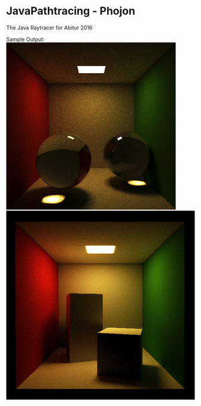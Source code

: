 # JavaPathtracing - Phojon
The Java Raytracer for Abitur 2016

Sample Output:
![Image of Refractions and reflections](two_balls.png)
![Image of the casual cornell box](cornell_box.png)
